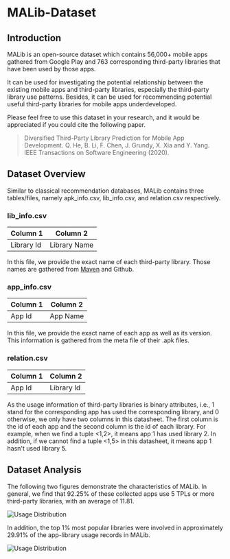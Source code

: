 # MALib-Dataset

## Introduction

MALib is an open-source dataset which contains 56,000+ mobile apps gathered from Google Play and 763 corresponding third-party libraries that have been used by those apps. 

It can be used for investigating the potential relationship between the existing mobile apps and third-party libraries, especially the third-party library use patterns. Besides, it can be used for recommending potential useful third-party libraries for mobile apps underdeveloped.

Please feel free to use this dataset in your research, and it would be appreciated if you could cite the following paper.

>Diversified Third-Party Library Prediction for Mobile App Development. Q. He, B. Li, F. Chen, J. Grundy, X. Xia and Y. Yang. IEEE Transactions on Software Engineering (2020).


## Dataset Overview
Similar to classical recommendation databases, MALib contains three tables/files, namely apk_info.csv, lib_info.csv, and relation.csv respectively.

### lib_info.csv
|Column 1|Column 2
|---|---|
|Library Id|Library Name|

In this file, we provide the exact name of each third-party library. Those names are gathered from [Maven](https://mvnrepository.com/)  and Github.

### app_info.csv
|Column 1|Column 2
|---|---|
|App Id|App Name|

In this file, we provide the exact name of each app as well as its version. This information is gathered from the meta file of their .apk files.

### relation.csv
|Column 1|Column 2
|---|---|
|App Id|Library Id|

As the usage information of third-party libraries is binary attributes, i.e., 1 stand for the corresponding app has used the corresponding library, and 0 otherwise, we only have two columns in this datasheet. The first column is the id of each app and the second column is the id of each library. For example, when we find a tuple <1,2>, it means app 1 has used library 2. In addition, if we cannot find a tuple <1,5> in this datasheet, it means app 1 hasn't used library 5. 

## Dataset Analysis

The following two figures demonstrate the characteristics of MALib. In general, we find that 92.25\% of these collected apps use 5 TPLs or more third-party libraries, with an average of 11.81.

![Usage Distribution](https://github.com/malibdata/MALib-Dataset/blob/master/Analysis01.png)

In addition, the top 1\% most popular libraries were involved in approximately 29.91\% of the app-library usage records in MALib.

![Usage Distribution](https://github.com/malibdata/MALib-Dataset/blob/master/Analysis02.png)

